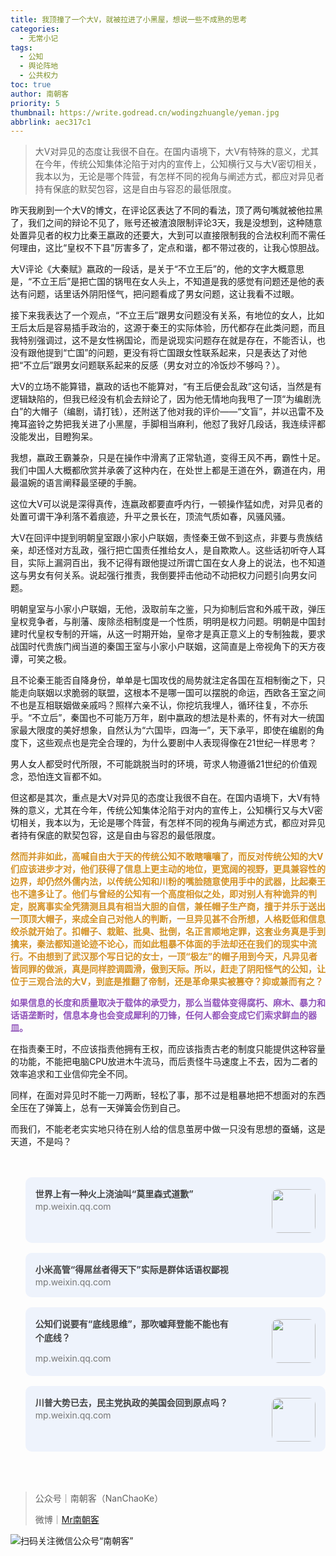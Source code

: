 ```yaml
---
title: 我顶撞了一个大V，就被拉进了小黑屋，想说一些不成熟的思考
categories:
  - 无常小记
tags:
  - 公知
  - 舆论阵地
  - 公共权力
toc: true
author: 南朝客
priority: 5
thumbnail: https://write.godread.cn/wodingzhuangle/yeman.jpg
abbrlink: aec317c1
---
```


> 大V对异见的态度让我很不自在。在国内语境下，大V有特殊的意义，尤其在今年，传统公知集体沦陷于对内的宣传上，公知横行又与大V密切相关，我本以为，无论是哪个阵营，有怎样不同的视角与阐述方式，都应对异见者持有保底的默契包容，这是自由与容忍的最低限度。

<!-- more -->

昨天我刷到一个大V的博文，在评论区表达了不同的看法，顶了两句嘴就被他拉黑了，我们之间的辩论不见了，账号还被渣浪限制评论3天，我是没想到，这种随意处置异见者的权力比秦王嬴政的还要大，大到可以直接限制我的合法权利而不需任何理由，这比“皇权不下县”厉害多了，定点和谐，都不带过夜的，让我心惊胆战。



大V评论《大秦赋》嬴政的一段话，是关于“不立王后”的，他的文字大概意思是，“不立王后”是把亡国的锅甩在女人头上，不知道是我的感觉有问题还是他的表达有问题，话里话外阴阳怪气，把问题看成了男女问题，这让我看不过眼。



接下来我表达了一个观点，“不立王后”跟男女问题没有关系，有地位的女人，比如王后太后是容易插手政治的，这源于秦王的实际体验，历代都存在此类问题，而且我特别强调过，这不是女性祸国论，而是说现实问题存在就是存在，不能否认，也没有跟他提到“亡国”的问题，更没有将亡国跟女性联系起来，只是表达了对他把“不立后”跟男女问题联系起来的反感（男女对立的冷饭炒不够吗？）。



大V的立场不能算错，嬴政的话也不能算对，“有王后便会乱政”这句话，当然是有逻辑缺陷的，但我已经没有机会去辩论了，因为他无情地向我甩了一顶“为编剧洗白”的大帽子（编剧，请打钱），还附送了他对我的评价——“文盲”，并以迅雷不及掩耳盗铃之势把我关进了小黑屋，手脚相当麻利，他怼了我好几段话，我连续评都没能发出，目瞪狗呆。



我想，嬴政王霸兼杂，只是在操作中滑离了正常轨道，变得王风不再，霸性十足。我们中国人大概都欣赏并承袭了这种内在，在处世上都是王道在外，霸道在内，用最温婉的语言阐释最坚硬的手腕。



这位大V可以说是深得真传，连嬴政都要直呼内行，一顿操作猛如虎，对异见者的处置可谓干净利落不着痕迹，升平之景长在，顶流气质如春，风骚风骚。



大V在回评中提到明朝皇室跟小家小户联姻，责怪秦王做不到这点，非要与贵族结亲，却还怪对方乱政，强行把亡国责任推给女人，是自欺欺人。这些话初听夺人耳目，实际上漏洞百出，我不记得有跟他提过所谓亡国在女人身上的说法，也不知道这与男女有何关系。说起强行推责，我倒要抨击他动不动把权力问题引向男女问题。



明朝皇室与小家小户联姻，无他，汲取前车之鉴，只为抑制后宫和外戚干政，弹压皇权竞争者，与削藩、废除丞相制度是一个性质，明明是权力问题。明朝是中国封建时代皇权专制的开端，从这一时期开始，皇帝才是真正意义上的专制独裁，要求战国时代贵族门阀当道的秦国王室与小家小户联姻，这简直是上帝视角下的天方夜谭，可笑之极。



且不论秦王能否自降身份，单单是七国攻伐的局势就注定各国在互相制衡之下，只能走向联姻以求脆弱的联盟，这根本不是哪一国可以摆脱的命运，西欧各王室之间不也是互相联姻做亲戚吗？照样六亲不认，你挖坑我埋人，循环往复，不亦乐乎。“不立后”，秦国也不可能万万年，剧中嬴政的想法是朴素的，怀有对大一统国家最大限度的美好想象，自然认为“六国毕，四海一”，天下承平，即使在编剧的角度下，这些观点也是完全合理的，为什么要剧中人表现得像在21世纪一样思考？



男人女人都受时代所限，不可能跳脱当时的环境，苛求人物遵循21世纪的价值观念，恐怕连文盲都不如。



但这都是其次，重点是大V对异见的态度让我很不自在。在国内语境下，大V有特殊的意义，尤其在今年，传统公知集体沦陷于对内的宣传上，公知横行又与大V密切相关，我本以为，无论是哪个阵营，有怎样不同的视角与阐述方式，都应对异见者持有保底的默契包容，这是自由与容忍的最低限度。



<p style="color: #D49225; font-weight: bold;">然而并非如此，高喊自由大于天的传统公知不敢瞎嚷嚷了，而反对传统公知的大V们应该进步才对，他们获得了信息上更主动的地位，更宽阔的视野，更具兼容性的边界，却仍然外儒内法，以传统公知和川粉的嘴脸随意使用手中的武器，比起秦王也不遑多让了。他们与曾经的公知有一个高度相似之处，即对别人有种诡异的判定，脱离事实全凭猜测且具有相当大胆的自信，兼任帽子生产商，擅于并乐于送出一顶顶大帽子，来成全自己对他人的判断，一旦异见甚不合所想，人格贬低和信息绞杀就开始了。扣帽子、栽赃、批臭、批倒，名正言顺地定罪，这套业务真是手到擒来，秦法都知道论迹不论心，而如此粗暴不体面的手法却还在我们的现实中流行。不由想到了武汉那个写日记的女士，一顶“极左”的帽子用到今天，凡异见者皆同罪的做派，真是同样腔调圆滑，傲到天际。所以，赶走了阴阳怪气的公知，让位于三观合法的大V，到底是推翻了帝制，还是革命果实被篡夺？抑或兼而有之？</p>



<p style="color: #9053B9; font-weight: bold;">如果信息的长度和质量取决于载体的承受力，那么当载体变得腐朽、麻木、暴力和话语垄断时，信息本身也会变成犀利的刀锋，任何人都会变成它们索求鲜血的器皿。



在指责秦王时，不应该指责他拥有王权，而应该指责古老的制度只能提供这种容量的功能，不能把电脑CPU放进木牛流马，而后责怪牛马速度上不去，因为二者的效率追求和工业信仰完全不同。



同样，在面对异见时不能一刀两断，轻松了事，那不过是粗暴地把不想面对的东西全压在了弹簧上，总有一天弹簧会伤到自己。



而我们，不能老老实实地只待在别人给的信息茧房中做一只没有思想的蚕蛹，这是天道，不是吗？

<br/>

<br/>

<div>
	<ul style="margin: 0;">
		<li style="list-style: none; background: #eef3fc; border-radius: 10px; overflow: hidden; padding: 1rem; margin-bottom: 1rem; cursor: pointer;">
			<a style="float: left; width: 70%; text-decoration: none;" href="https://mp.weixin.qq.com/s?__biz=MzIzNDE5MTQ4Mw==&mid=2655637670&idx=1&sn=7981e73e821d0d37f4419097c59c1b19&chksm=f3475fb2c430d6a403892ee948cdcdd2e3e417ffe7b7045fd272f9800878dd22a440dfec902f&token=1337939405&lang=zh_CN#rd" target="_blank">
				<span style="width: 100%; color: #444;font-weight: bold; display: inline-block; line-height: 1.4rem;">世界上有一种火上浇油叫“莫里森式道歉”</span>
				<span style="width: 100%; float: left; color: #777; font-size: 14px; line-height: 1rem;">mp.weixin.qq.com</span>
			</a>
            <img style="max-width: 25%; height: 70px; border-radius: 10px; float: right; margin-top: .2rem;" src="https://write.godread.cn/molisenshidaoqian/tupochuangkou.jpg"/>
		</li>
        <li style="list-style: none; background: #eef3fc; border-radius: 10px; overflow: hidden; padding: 1rem; margin-bottom: 1rem; cursor: pointer;">
			<a style="float: left; width: 100%; text-decoration: none;" href="https://mp.weixin.qq.com/s?__biz=MzIzNDE5MTQ4Mw==&mid=2655637622&idx=1&sn=c250851530fe9ac44130b35152997491&chksm=f3475f62c430d674dfdbb691054f0a2ea7a2426c5b18598243f07648822dcec5e7c80f3da361&token=1565060228&lang=zh_CN#rd" target="_blank">
				<span style="width: 100%; color: #444;font-weight: bold; display: inline-block; line-height: 1.4rem;">小米高管“得屌丝者得天下”实际是群体话语权鄙视</span>
				<span style="width: 100%; float: left; color: #777; font-size: 14px; line-height: 1rem;">mp.weixin.qq.com</span>
			</a>
		</li>
		<li style="list-style: none; background: #eef3fc; border-radius: 10px; overflow: hidden; padding: 1rem; margin-bottom: 1rem; cursor: pointer;">
			<a style="float: left; width: 70%; text-decoration: none;" href="https://mp.weixin.qq.com/s?__biz=MzIzNDE5MTQ4Mw==&mid=2655637575&idx=1&sn=288fe2e824db1966b7b47b6b986abebd&chksm=f3475f53c430d6450851585a3f6ffa2acb1993b126c9cdba5edeb02e4359700696448b0f825b&token=1565060228&lang=zh_CN#rd" target="_blank">
				<span style="width: 100%; color: #444;font-weight: bold; display: inline-block; line-height: 1.4rem;">公知们说要有“底线思维”，那吹嘘拜登能不能也有个底线？</span>
				<span style="width: 100%; float: left; color: #777; font-size: 14px; line-height: 1.6rem; padding-top: .5rem;">mp.weixin.qq.com</span>
			</a>
			<img style="max-width: 25%; height: 70px; border-radius: 10px; float: right; margin-top: .2rem;" src="http://write.godread.cn/gongzhishuo/baideng.jpg"/> 
		</li>
        <li style="list-style: none; background: #eef3fc; border-radius: 10px; overflow: hidden; padding: 1rem; margin-bottom: 1rem; cursor: pointer;">
			<a style="float: left; width: 70%; text-decoration: none;" href="https://mp.weixin.qq.com/s?__biz=MzIzNDE5MTQ4Mw==&mid=2655637566&idx=1&sn=7e0f312030f7da28eb07ad986066b8aa&chksm=f3475f2ac430d63ccbf288ffee745c360985e01ecf8d8fc5a3a5da5822d177b7200ad9df9897&token=1337939405&lang=zh_CN#rd" target="_blank">
				<span style="width: 100%; color: #444;font-weight: bold; display: inline-block; line-height: 1.4rem;">川普大势已去，民主党执政的美国会回到原点吗？</span>
				<span style="width: 100%; float: left; color: #777; font-size: 14px; line-height: 1rem;">mp.weixin.qq.com</span>
			</a>
			<img style="max-width: 25%; height: 70px; border-radius: 10px; float: right; margin-top: .2rem;" src="http://write.godread.cn/chuanpudashi/fanlandongbuzhou.jpg"/> 
		</li>
	</ul>
</div>



<br>

<br>

> 公众号｜南朝客（NanChaoKe）
>
> 微博｜<a href="https://weibo.com/u/2821715870">Mr南朝客</a>

![扫码关注微信公众号“南朝客”](http://write.godread.cn/permanent/wxwbwz.png)